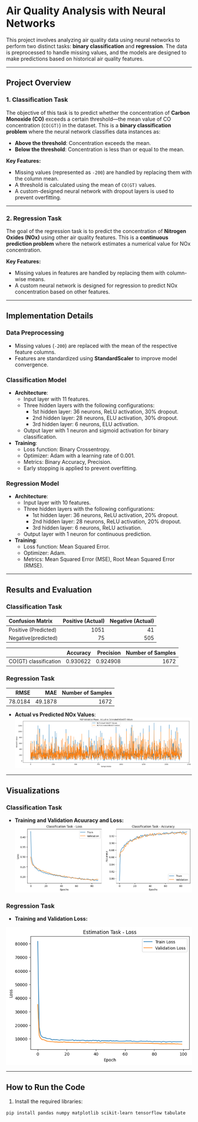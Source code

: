 # Air Quality Analysis with Neural Networks

This project involves analyzing air quality data using neural networks to perform two distinct tasks: **binary classification** and **regression**. The data is preprocessed to handle missing values, and the models are designed to make predictions based on historical air quality features.

---

## Project Overview

### 1. **Classification Task**
The objective of this task is to predict whether the concentration of **Carbon Monoxide (CO)** exceeds a certain threshold—the mean value of CO concentration (`CO(GT)`) in the dataset. This is a **binary classification problem** where the neural network classifies data instances as:
- **Above the threshold**: Concentration exceeds the mean.
- **Below the threshold**: Concentration is less than or equal to the mean.

**Key Features:**
- Missing values (represented as `-200`) are handled by replacing them with the column mean.
- A threshold is calculated using the mean of `CO(GT)` values.
- A custom-designed neural network with dropout layers is used to prevent overfitting.

---

### 2. **Regression Task**
The goal of the regression task is to predict the concentration of **Nitrogen Oxides (NOx)** using other air quality features. This is a **continuous prediction problem** where the network estimates a numerical value for NOx concentration.

**Key Features:**
- Missing values in features are handled by replacing them with column-wise means.
- A custom neural network is designed for regression to predict NOx concentration based on other features.

---

## Implementation Details

### Data Preprocessing
- Missing values (`-200`) are replaced with the mean of the respective feature columns.
- Features are standardized using **StandardScaler** to improve model convergence.

### Classification Model
- **Architecture**:
  - Input layer with 11 features.
  - Three hidden layers with the following configurations:
    - 1st hidden layer: 36 neurons, ReLU activation, 30% dropout.
    - 2nd hidden layer: 28 neurons, ELU activation, 30% dropout.
    - 3rd hidden layer: 6 neurons, ELU activation.
  - Output layer with 1 neuron and sigmoid activation for binary classification.
- **Training**:
  - Loss function: Binary Crossentropy.
  - Optimizer: Adam with a learning rate of 0.001.
  - Metrics: Binary Accuracy, Precision.
  - Early stopping is applied to prevent overfitting.

### Regression Model
- **Architecture**:
  - Input layer with 10 features.
  - Three hidden layers with the following configurations:
    - 1st hidden layer: 36 neurons, ReLU activation, 20% dropout.
    - 2nd hidden layer: 28 neurons, ReLU activation, 20% dropout.
    - 3rd hidden layer: 6 neurons, ReLU activation.
  - Output layer with 1 neuron for continuous prediction.
- **Training**:
  - Loss function: Mean Squared Error.
  - Optimizer: Adam.
  - Metrics: Mean Squared Error (MSE), Root Mean Squared Error (RMSE).

---

## Results and Evaluation

### Classification Task
| Confusion Matrix     |   Positive (Actual) |   Negative (Actual) |
|:---------------------|--------------------:|--------------------:|
| Positive (Predicted) |                1051 |                  41 |
| Negative(predicted)  |                  75 |                 505 |

|                       |   Accuracy |   Precision |   Number of Samples |
|:----------------------|-----------:|------------:|--------------------:|
| CO(GT) classification |   0.930622 |    0.924908 |                1672 |


### Regression Task
|    RMSE |     MAE |   Number of Samples |
|--------:|--------:|--------------------:|
| 78.0184 | 49.1878 |                1672 |



- **Actual vs Predicted NOx Values**:
![Actual vs Predicted NOx](ActualVsEstimated.png)

---

## Visualizations

### Classification Task
- **Training and Validation Acuuracy and Loss:**
![Classification Loss](ClassificationVisual.png)

### Regression Task
- **Training and Validation Loss:**
  
![Regression Loss](EstimationLoss.png)

---

## How to Run the Code

1. Install the required libraries:
 ```bash
 pip install pandas numpy matplotlib scikit-learn tensorflow tabulate

